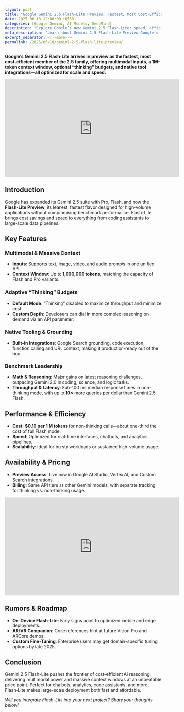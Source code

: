 ```yaml
---
layout: post
title: "Google Gemini 2.5 Flash-Lite Preview: Fastest, Most Cost-Efficient AI Model Yet"
date: 2025-06-18 12:00:00 +0530
categories: [Google Gemini, AI Models, DeepMind]
description: "Explore Google’s new Gemini 2.5 Flash-Lite: speed, efficiency, benchmark gains, integration options, pricing, availability, and future outlook."
meta_description: "Learn about Gemini 2.5 Flash-Lite Preview—Google’s fastest, most cost-efficient reasoning model with multimodal support, tool integrations, and flexible thinking budgets."
excerpt_separator: <!--more-->
permalink: /2025/06/18/gemini-2-5-flash-lite-preview/
---
```


**Google’s Gemini 2.5 Flash-Lite arrives in preview as the fastest, most cost-efficient member of the 2.5 family, offering multimodal inputs, a 1M-token context window, optional “thinking” budgets, and native tool integrations—all optimized for scale and speed.**

<!-- Main-page video -->
<div class="video-embed">
  <iframe
    width="560" height="315"
    src="https://www.youtube.com/embed/CdRzrYAqdnI"
    title="Gemini 2.5 Flash Has Insane Potential (Google Keeps WINNING)"
    frameborder="0"
    allow="accelerometer; autoplay; clipboard-write; encrypted-media; gyroscope; picture-in-picture"
    allowfullscreen>
  </iframe>
</div>

<!--more-->

## Introduction  
Google has expanded its Gemini 2.5 suite with Pro, Flash, and now the **Flash-Lite Preview**, its leanest, fastest flavor designed for high-volume applications without compromising benchmark performance. Flash-Lite brings cost savings and speed to everything from coding assistants to large-scale data pipelines.

## Key Features  
### Multimodal & Massive Context  
- **Inputs**: Supports text, image, video, and audio prompts in one unified API.  
- **Context Window**: Up to **1,000,000 tokens**, matching the capacity of Flash and Pro variants.

### Adaptive “Thinking” Budgets  
- **Default Mode**: “Thinking” disabled to maximize throughput and minimize cost.  
- **Custom Depth**: Developers can dial in more complex reasoning on demand via an API parameter.

### Native Tooling & Grounding  
- **Built-in Integrations**: Google Search grounding, code execution, function calling and URL context, making it production-ready out of the box.

### Benchmark Leadership  
- **Math & Reasoning**: Major gains on latest reasoning challenges, outpacing Gemini 2.0 in coding, science, and logic tasks.  
- **Throughput & Latency**: Sub-100 ms median response times in non-thinking mode, with up to **10×** more queries per dollar than Gemini 2.5 Flash.

## Performance & Efficiency  
- **Cost**: **$0.10 per 1 M tokens** for non-thinking calls—about one-third the cost of full Flash mode.  
- **Speed**: Optimized for real-time interfaces, chatbots, and analytics pipelines.  
- **Scalability**: Ideal for bursty workloads or sustained high-volume usage.

## Availability & Pricing  
- **Preview Access**: Live now in Google AI Studio, Vertex AI, and Custom Search integrations.  
- **Billing**: Same API tiers as other Gemini models, with separate tracking for thinking vs. non-thinking usage.

<!-- Mid-post video -->
<div class="video-embed">
  <iframe
    width="560" height="315"
    src="https://www.youtube.com/embed/RjvHo9UPfFs"
    title="Gemini 2.0 Flash vs. Flash-Lite: Which One Should You Use?"
    frameborder="0"
    allow="accelerometer; autoplay; clipboard-write; encrypted-media; gyroscope; picture-in-picture"
    allowfullscreen>
  </iframe>
</div>

## Rumors & Roadmap  
- **On-Device Flash-Lite**: Early signs point to optimized mobile and edge deployments.  
- **AR/VR Companion**: Code references hint at future Vision Pro and ARCore demos.  
- **Custom Fine-Tuning**: Enterprise users may get domain-specific tuning options by late 2025.

## Conclusion  
Gemini 2.5 Flash-Lite pushes the frontier of cost-efficient AI reasoning, delivering multimodal power and massive context windows at an unbeatable price point. Perfect for chatbots, analytics, code assistants, and more, Flash-Lite makes large-scale deployment both fast and affordable.  

*Will you integrate Flash-Lite into your next project? Share your thoughts below!*  
